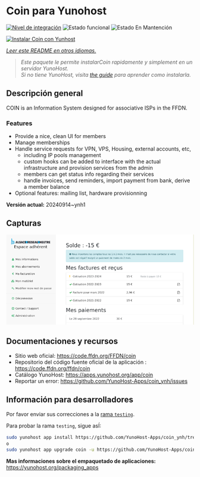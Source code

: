 <!--
Este archivo README esta generado automaticamente<https://github.com/YunoHost/apps/tree/master/tools/readme_generator>
No se debe editar a mano.
-->

# Coin para Yunohost

[![Nivel de integración](https://dash.yunohost.org/integration/coin.svg)](https://ci-apps.yunohost.org/ci/apps/coin/) ![Estado funcional](https://ci-apps.yunohost.org/ci/badges/coin.status.svg) ![Estado En Mantención](https://ci-apps.yunohost.org/ci/badges/coin.maintain.svg)

[![Instalar Coin con Yunhost](https://install-app.yunohost.org/install-with-yunohost.svg)](https://install-app.yunohost.org/?app=coin)

*[Leer este README en otros idiomas.](./ALL_README.md)*

> *Este paquete le permite instalarCoin rapidamente y simplement en un servidor YunoHost.*  
> *Si no tiene YunoHost, visita [the guide](https://yunohost.org/install) para aprender como instalarla.*

## Descripción general

COIN is an Information System designed for associative ISPs in the FFDN.

### Features

- Provide a nice, clean UI for members
- Manage memberships
- Handle service requests for VPN, VPS, Housing, external accounts, etc,
    - including IP pools management
    - custom hooks can be added to interface with the actual infrastructure and provision services from the admin
    - members can get status info regarding their services
    - handle invoices, send reminders, import payment from bank, derive a member balance
- Optional features: mailing list, hardware provisionning


**Versión actual:** 20240914~ynh1

## Capturas

![Captura de Coin](./doc/screenshots/screenshot.png)

## Documentaciones y recursos

- Sitio web oficial: <https://code.ffdn.org/FFDN/coin>
- Repositorio del código fuente oficial de la aplicación : <https://code.ffdn.org/ffdn/coin>
- Catálogo YunoHost: <https://apps.yunohost.org/app/coin>
- Reportar un error: <https://github.com/YunoHost-Apps/coin_ynh/issues>

## Información para desarrolladores

Por favor enviar sus correcciones a la [rama `testing`](https://github.com/YunoHost-Apps/coin_ynh/tree/testing).

Para probar la rama `testing`, sigue asÍ:

```bash
sudo yunohost app install https://github.com/YunoHost-Apps/coin_ynh/tree/testing --debug
o
sudo yunohost app upgrade coin -u https://github.com/YunoHost-Apps/coin_ynh/tree/testing --debug
```

**Mas informaciones sobre el empaquetado de aplicaciones:** <https://yunohost.org/packaging_apps>
